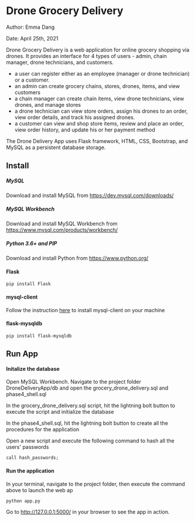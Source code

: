 # Drone Grocery Delivery
Author: Emma Dang

Date: April 25th, 2021

Drone Grocery Delivery is a web application for
online grocery shopping via drones. It provides
an interface for 4 types of users - admin, chain
manager, drone technicians, and customers.
* a user can register either as an employee 
(manager or drone technician) or a customer.
* an admin can create grocery chains, stores,
drones, items, and view customers
* a chain manager can create chain items, view 
drone technicians, view drones, and manage stores
* a drone technician can view store orders,
assign his drones to an order, view order details,
and track his assigned drones.
* a customer can view and shop store items,
review and place an order, view order history,
and update his or her payment method

The Drone Delivery App uses Flask
framework, HTML, CSS, Bootstrap, and MySQL as a 
persistent database storage.

## Install
##### MySQL
Download and install MySQL from https://dev.mysql.com/downloads/ 

##### MySQL Workbench
Download and install MySQL Workbench from https://www.mysql.com/products/workbench/ 

##### Python 3.6+ and PIP
Download and install Python from https://www.python.org/

#### Flask
```
pip install Flask
```
#### mysql-client
Follow the instruction [here](https://pypi.org/project/mysqlclient/)
to install mysql-client on your machine

#### flask-mysqldb
```
pip install flask-mysqldb
```

## Run App
#### Initalize the database
Open MySQL Workbench. Navigate to the project folder DroneDeliveryApp/db and open
the grocery_drone_delivery.sql and phase4_shell.sql

In the grocery_drone_delivery.sql script, hit the lightning bolt button to execute the script
and initialize the database

In the phase4_shell.sql, hit the lightning bolt button to create all the procedures for the application

Open a new script and execute the following command to hash all the users' passwords
```
call hash_passwords;
```

#### Run the application
In your terminal, navigate to the project folder,
then execute the command above to launch the web ap
```
python app.py
```
Go to http://127.0.0.1:5000/ in your browser
to see the app in action.


